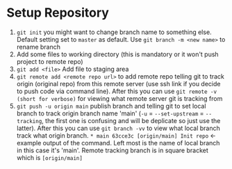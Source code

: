 # Setup Repository

1. `git init` you might want to change branch name to something else. Default setting set to `master` as default. Use `git branch -m <new name>` to rename branch
2. Add some files to working directory (this is mandatory or it won't push project to remote repo)
3. `git add <file>` Add file to staging area
4. `git remote add <remote repo url>` to add remote repo telling git to track origin (original repo) from this remote server (use ssh link if you decide to push code via command line). After this you can use `git remote -v (short for verbose)` for viewing what remote server git is tracking from
5. `git push -u origin main` publish branch and telling git to set local branch to track origin branch name 'main' (`-u` = `--set-upstream` = `--tracking`, the first one is confusing and will be deplicate so just use the latter). After this you can use `git branch -vv` to view what local branch track what origin branch.
`* main 63cce3c [origin/main] Init repo` <- example output of the command. Left most is the name of local branch in this case it's 'main'. Remote tracking branch is in square bracket which is `[origin/main]`

